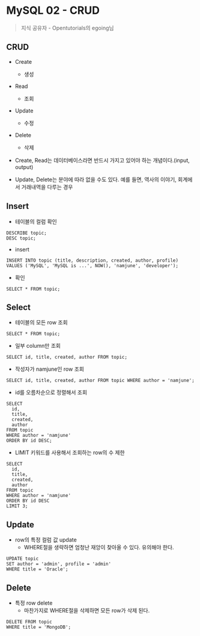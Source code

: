 # MySQL 02 - CRUD

> 지식 공유자 - Opentutorials의 egoing님

## CRUD

- Create
  - 생성
- Read
  - 조회

- Update
  - 수정
- Delete
  - 삭제
- Create, Read는 데이터베이스라면 반드시 가지고 있어야 하는 개념이다.(input, output)
- Update, Delete는 분야에 따라 없을 수도 있다. 예를 들면, 역사의 이야기, 회계에서 거래내역을 다루는 경우

## Insert

- 테이블의 컬럼 확인

```mysql
DESCRIBE topic;
DESC topic;
```

- insert

```mysql
INSERT INTO topic (title, description, created, author, profile)
VALUES ('MySQL', 'MySQL is ...', NOW(), 'namjune', 'developer');
```

- 확인

```mysql
SELECT * FROM topic;
```

## Select

* 테이블의 모든 row 조회

```mysql
SELECT * FROM topic;
```

* 일부 column만 조회

```Mysql
SELECT id, title, created, author FROM topic;
```

* 작성자가 namjune인 row 조회

```mysql
SELECT id, title, created, author FROM topic WHERE author = 'namjune';
```

* id를 오름차순으로 정렬해서 조회

```mysql
SELECT
  id,
  title,
  created,
  author
FROM topic
WHERE author = 'namjune'
ORDER BY id DESC;
```

* LIMIT 키워드를 사용해서 조회하는 row의 수 제한

```mysql
SELECT
  id,
  title,
  created,
  author
FROM topic
WHERE author = 'namjune'
ORDER BY id DESC
LIMIT 3;
```

## Update

* row의 특정 컬럼 값 update
  * WHERE절을 생략하면 엄청난 재앙이 찾아올 수 있다. 유의해야 한다.

```mysql
UPDATE topic
SET author = 'admin', profile = 'admin'
WHERE title = 'Oracle';
```

## Delete

* 특정 row delete
  * 마찬가지로 WHERE절을 삭제하면 모든 row가 삭제 된다.

```mysql
DELETE FROM topic
WHERE title = 'MongoDB';
```

